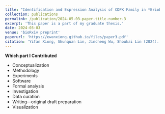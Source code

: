 ```yaml
---
title: "Identification and Expression Analysis of CDPK Family in *Eriobotrya japonica*, reveals *EjCDPK25* in Response to Freezing Stress in Fruitlets."
collection: publications
permalink: /publication/2024-05-03-paper-title-number-3
excerpt: 'This paper is a part of my graduate thesis.'
date: 2024-05-03
venue: 'bioRxiv preprint'
paperurl: 'https://ewanxiong.github.io/files/paper3.pdf'
citation: 'Yifan Xiong, Shunquan Lin, Jincheng Wu, Shoukai Lin (2024). &quot;Identification and Expression Analysis of CDPK Family in Eriobotrya japonica, reveals EjCDPK25 in Response to Freezing Stress in Fruitlets.&quot; <i>bioRxiv</i>. https://doi.org/10.1101/2024.05.01.591999.'
---
```


**Which part I Contributed**  
 * Conceptualization
 * Methodology
 * Experiments
 * Software
 * Formal analysis
 * Investigation
 * Data curation
 * Writing—original draft preparation
 * Visualization

